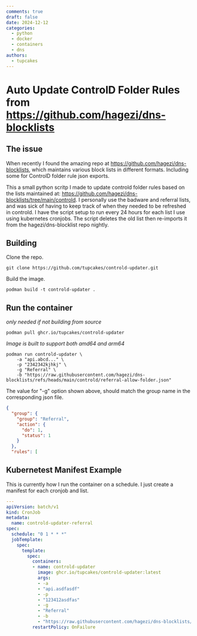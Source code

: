 ```yaml
---
comments: true
draft: false
date: 2024-12-12
categories:
  - python
  - docker
  - containers
  - dns
authors:
  - tupcakes
---
```



# Auto Update ControlD Folder Rules from https://github.com/hagezi/dns-blocklists

## The issue
When recently I found the amazing repo at https://github.com/hagezi/dns-blocklists, which maintains various block lists in different formats. Including some for ControlD folder rule json exports.


<!-- more -->

This a small python scritp I made to update controld folder rules based on the lists maintained at: https://github.com/hagezi/dns-blocklists/tree/main/controld. I personally use the badware and referral lists, and was sick of having to keep track of when they needed to be refreshed in controld. I have the script setup to run every 24 hours for each list I use using kubernetes cronjobs. The script deletes the old list then re-imports it from the hagezi/dns-blocklist repo nightly.


## Building
Clone the repo.
```shell
git clone https://github.com/tupcakes/controld-updater.git
```

Build the image.
```shell
podman build -t controld-updater .
```

## Run the container
*only needed if not building from source*
```shell
podman pull ghcr.io/tupcakes/controld-updater
```
*Image is built to support both amd64 and arm64*
```shell
podman run controld-updater \
    -a "api.abcd..." \
    -p "2342342kjhkj" \
    -g "Referral" \
    -b "https://raw.githubusercontent.com/hagezi/dns-blocklists/refs/heads/main/controld/referral-allow-folder.json"
```

The value for "-g" option shown above, should match the group name in the corresponding json file.
```json
{
  "group": {
    "group": "Referral",
    "action": {
      "do": 1,
      "status": 1
    }
  },
  "rules": [
```

## Kubernetest Manifest Example
This is currently how I run the container on a schedule. I just create a manifest for each cronjob and list.
```yaml
---
apiVersion: batch/v1
kind: CronJob
metadata:
  name: controld-updater-referral
spec:
  schedule: "0 1 * * *"
  jobTemplate:
    spec:
      template:
        spec:
          containers:
          - name: controld-updater
            image: ghcr.io/tupcakes/controld-updater:latest
            args:
            - -a
            - "api.asdfasdf"
            - -p
            - "123412asdfas"
            - -g
            - "Referral"
            - -b
            - "https://raw.githubusercontent.com/hagezi/dns-blocklists/refs/heads/main/controld/referral-allow-folder.json"
          restartPolicy: OnFailure
```
